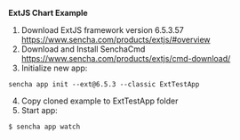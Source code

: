 **ExtJS Chart Example** <br />
1. Download ExtJS framework version 6.5.3.57 https://www.sencha.com/products/extjs/#overview
2. Download and Install SenchaCmd https://www.sencha.com/products/extjs/cmd-download/
3. Initialize new app:
```
sencha app init --ext@6.5.3 --classic ExtTestApp
```
4. Copy cloned example to ExtTestApp folder
3. Start app:
```
$ sencha app watch
```

